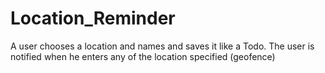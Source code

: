 # Location_Reminder

A user chooses a location and names and saves it like a Todo.
The user is notified when he enters any of the location specified (geofence)
